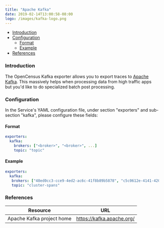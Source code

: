 ```yaml
---
title: "Apache Kafka"
date: 2019-02-14T13:00:58-08:00
logo: /images/kafka-logo.png
---
```


- [Introduction](#introduction)
- [Configuration](#configuration)
    - [Format](#format)
    - [Example](#example)
- [References](#references)

### Introduction

The OpenCensus Kafka exporter allows you to export traces to [Apache
Kafka](https://kafka.apache.org/). This massively helps when processing data
from high traffic apps but you'd like to do specialized batch post processing.

### Configuration

In the Service's YAML configuration file, under section "exporters" and sub-section "kafka", please configure these fields:

#### Format
```yaml
exporters:
  kafka:
    brokers: ["<broker>", "<broker>", ...]
    topic: "topic"
```

#### Example
```yaml
exporters:
  kafka:
   brokers: ["48ed0cc3-cce9-4ed2-ac6c-41f8b89b5878", "c5c0612e-4141-4201-b70f-c565910c8f0a"]
   topic: "cluster-spans"
```

### References
Resource|URL
---|---
Apache Kafka project home|https://kafka.apache.org/
